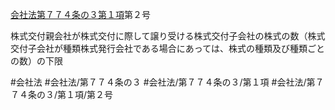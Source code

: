 [会社法第７７４条の３第１項](会社法＿＿＿＿第７７４条の３第１項)第２号

株式交付親会社が株式交付に際して譲り受ける株式交付子会社の株式の数（株式交付子会社が種類株式発行会社である場合にあっては、株式の種類及び種類ごとの数）の下限


#会社法
#会社法/第７７４条の３
#会社法/第７７４条の３/第１項
#会社法/第７７４条の３/第１項/第２号
